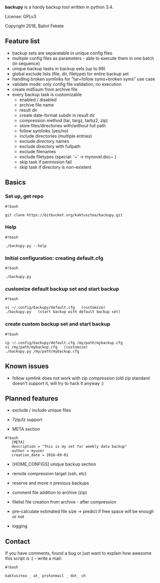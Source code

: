**backupy** is a handy backup tool written in python 3.4.

License: GPLv3

Copyright 2018, Balint Fekete

## Feature list ##

* backup sets are separatable in unique config files
* multiple config files as parameters - able to execute them in one batch (in sequence)
* unique backup tasks in backup sets (up to 99)
* global exclude lists (file, dir, filetype) for entire backup set
* handling broken symlinks for "tar+follow syms+broken syms" use case
* validate mode: only config file validation, no execution
* create md5sum from archive file
* every backup task is customizable
    * enabled / disabled
    * archive file name
    * result dir
    * create date-format subdir in result dir
    * compression method (tar, targz, tarbz2, zip)
    * store files/directories with/without full path
    * follow symlinks (yes/no)
    * include directories (multiple entries)
    * exclude directory names
    * exclude directory with fullpath
    * exclude filenames
    * exclude filetypes (special: '~'  →  mynovel.doc~ )
    * skip task if permission fail
    * skip task if directory is non-existent


## Basics ##

### Set up, get repo ###

```
#!bash

git clone https://bitbucket.org/kaktusztea/backupy.git
```


### Help ###

```
#!bash

./backupy.py --help
```


### Initial configuration: creating default.cfg ###

```
#!bash

./backupy.py
```


### customize default backup set and start backup ###

```
#!bash

vi ~/.config/backupy/default.cfg   (customize)
./backupy.py   (start backup with default backup set)
```


### create custom backup set and start backup ###

```
#!bash

cp ~/.config/backupy/default.cfg /my/path/mybackup.cfg
vi /my/path/mybackup.cfg   (customize)
./backupy.py /my/path/mybackup.cfg

```
## Known issues ##
* follow symlink does not work with zip compression (old zip standard doesn't support it, will try to hack it anyway :)
 
## Planned features ##
* exclude / include unique files

* 7zip/lz support

* META section
  
```
#!bash
   [META]
   description = "This is my set for weekly data backup"
   author = myuser
   creation_date = 2016-09-01
```


* [HOME_CONFIGS] unique backup section

* remote compression target (ssh, etc)

* reserve and move n previous backups

* comment file addition to archive (zip)

* filelist file creation from archive - after compression

* pre-calculate estimated file size → predict if free space will be enough or not

* logging


## Contact ##
If you have comments, found a bug or just want to explain how awesome this script is :) - write a mail:


```
#!bash

kaktusztea _ at_ protonmail _ dot_ ch
```